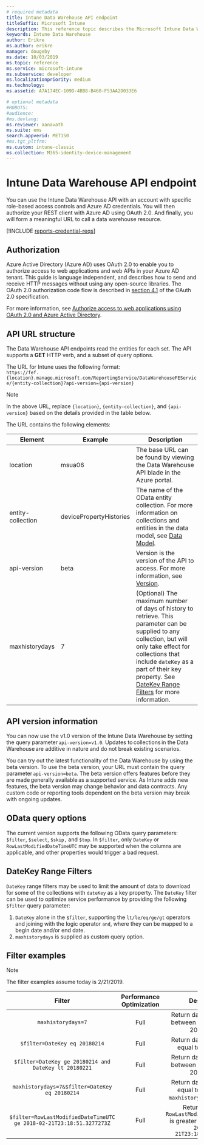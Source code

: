 ```yaml
---
# required metadata
title: Intune Data Warehouse API endpoint
titleSuffix: Microsoft Intune 
description: This reference topic describes the Microsoft Intune Data Warehouse API URL structure. Filter examples are provided.
keywords: Intune Data Warehouse
author: Erikre
ms.author: erikre
manager: dougeby
ms.date: 10/03/2019
ms.topic: reference
ms.service: microsoft-intune
ms.subservice: developer
ms.localizationpriority: medium
ms.technology:
ms.assetid: A7A174EC-109D-4BB8-B460-F53AA2D033E6

# optional metadata
#ROBOTS:
#audience:
#ms.devlang:
ms.reviewer: aanavath
ms.suite: ems
search.appverid: MET150
#ms.tgt_pltfrm:
ms.custom: intune-classic
ms.collection: M365-identity-device-management
---
```

# Intune Data Warehouse API endpoint

You can use the Intune Data Warehouse API with an account with specific role-based access controls and Azure AD credentials. You will then authorize your REST client with Azure AD using OAuth 2.0. And finally, you will form a meaningful URL to call a data warehouse resource.

[!INCLUDE [reports-credential-reqs](../includes/reports-credential-reqs.md)]

## Authorization

Azure Active Directory (Azure AD) uses OAuth 2.0 to enable you to authorize access to web applications and web APIs in your Azure AD tenant. This guide is language independent, and describes how to send and receive HTTP messages without using any open-source libraries. The OAuth 2.0 authorization code flow is described in [section 4.1](https://tools.ietf.org/html/rfc6749#section-4.1) of the OAuth 2.0 specification.

For more information, see [Authorize access to web applications using OAuth 2.0 and Azure Active Directory](https://docs.microsoft.com/azure/active-directory/develop/active-directory-protocols-oauth-code).

## API URL structure

The Data Warehouse API endpoints read the entities for each set. The API supports a **GET** HTTP verb, and a subset of query options.

The URL for Intune uses the following format:  
`https://fef.{location}.manage.microsoft.com/ReportingService/DataWarehouseFEService/{entity-collection}?api-version={api-version}`

> [!NOTE]
> In the above URL, replace  `{location}`, `{entity-collection}`, and `{api-version}` based on the details provided in the table below.

The URL contains the following elements:

| Element | Example | Description |
|-------------------|------------|--------------------------------------------------------------------------------------------------------------------|
| location | msua06 | The base URL can be found by viewing the Data Warehouse API blade in the Azure portal. |
| entity-collection | devicePropertyHistories | The name of the OData entity collection. For more information on collections and entities in the data model, see [Data Model](reports-ref-data-model.md). |
| api-version | beta | Version is the version of the API to access. For more information, see [Version](reports-api-url.md#api-version-information). |
| maxhistorydays | 7 | (Optional) The maximum number of days of history to retrieve. This parameter can be supplied to any collection, but will only take effect for collections that include `dateKey` as a part of their key property. See [DateKey Range Filters](reports-api-url.md#datekey-range-filters) for more information. |

## API version information

You can now use the v1.0 version of the Intune Data Warehouse by setting the query parameter `api-version=v1.0`. Updates to collections in the Data Warehouse are additive in nature and do not break existing scenarios.

You can try out the latest functionality of the Data Warehouse by using the beta version. To use the beta version, your URL must contain the query parameter `api-version=beta`. The beta version offers features before they are made generally available as a supported service. As Intune adds new features, the beta version may change behavior and data contracts. Any custom code or reporting tools dependent on the beta version may break with ongoing updates.

## OData query options

The current version supports the following OData query parameters: `$filter`, `$select`, `$skip,` and `$top`. In `$filter`, only `DateKey` or `RowLastModifiedDateTimeUTC` may be supported when the columns are applicable, and other properties would trigger a bad request.

## DateKey Range Filters

`DateKey` range filters may be used to limit the amount of data to download for some of the collections with `dateKey` as a key property. The `DateKey` filter can be used to optimize service performance by providing the following `$filter` query parameter:

1. `DateKey` alone in the `$filter`, supporting the `lt/le/eq/ge/gt` operators and joining with the logic operator `and`, where they can be mapped to a begin date and/or end date.
2. `maxhistorydays` is supplied as custom query option.<br>

## Filter examples

> [!NOTE]
> The filter examples assume today is 2/21/2019.

|                             Filter                             |           Performance Optimization           |                                          Description                                          |
|:--------------------------------------------------------------:|:--------------------------------------------:|:---------------------------------------------------------------------------------------------:|
|    `maxhistorydays=7`                                            |    Full                                      |    Return data with `DateKey` between 20180214 and 20180221.                                     |
|    `$filter=DateKey eq 20180214`                                 |    Full                                      |    Return data with `DateKey` equal to 20180214.                                                    |
|    `$filter=DateKey ge 20180214 and DateKey lt 20180221`         |    Full                                      |    Return data with `DateKey` between 20180214 and 20180220.                                     |
|    `maxhistorydays=7&$filter=DateKey eq 20180214`                |    Full                                      |    Return data with `DateKey` equal to 20180214. `maxhistorydays` is ignored.                            |
|    `$filter=RowLastModifiedDateTimeUTC ge 2018-02-21T23:18:51.3277273Z`                                |    Full                                       |    Return data with `RowLastModifiedDateTimeUTC` is greater than or equal to `2018-02-21T23:18:51.3277273Z`                             |
